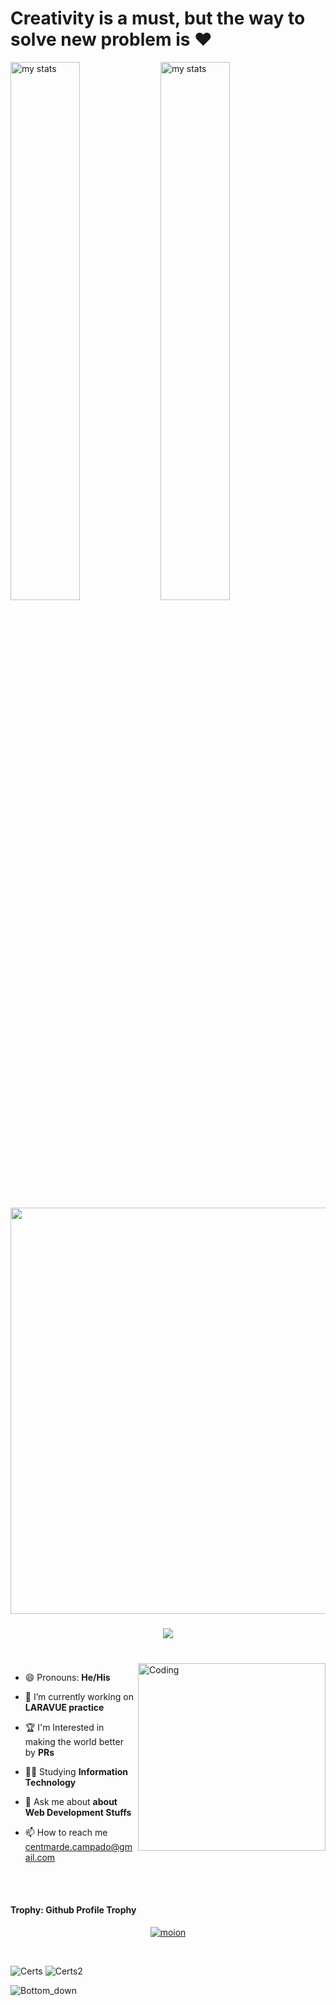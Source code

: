 # Creativity is a must, but the way to solve new problem is ❤️ 

<img alt="my stats" align="left" width="47%" src="https://github-readme-stats.vercel.app/api/top-langs/?username=centmarde&layout=compact"/>
<img alt="my stats" align="left" width="47%"  src="https://github-readme-stats.vercel.app/api?username=centmarde&&show_icons=true&bg_color=00000000" />



<!-- Greet Line Comes Here -->
<p align="center">
  <a href="#"><img width="650px" src="https://readme-typing-svg.herokuapp.com?font=Ubuntu&color=58a6ff&size=22&center=true&lines=Hello,+World+👋;Happy+to+See+You+Here+😀;This+Is+My+TechStack+💻;Feel+Free+to+Look+Around+✌;Reach+Me+Out+If+You+Need+Me+🎨🙌;Have+a+Great+Day+🌞"></a>
</p>

###

<p align="center">
  <a href="#">
    <img src="https://skillicons.dev/icons?i=nodejs,c,java,html,css,javascript,vite,mysql,jquery,postgres,php,laravel,postman,react,sass,ps,stackoverflow,git&perline=9" />
  </a>
</p>


###



<br>

<!-- About Me Section Here -->


<img align="right" alt="Coding" width="300" src="https://cdn.dribbble.com/users/1162077/screenshots/3848914/programmer.gif" >

- 😄 Pronouns: **He/His**
  
- 🌱 I’m currently working on **LARAVUE practice**
  
- 🏆 I'm Interested in making the world better by **PRs**
  
- 👨‍🎓 Studying **Information Technology**
  
- 💬 Ask me about **about Web Development Stuffs**
  
- 📫 How to reach me centmarde.campado@gmail.com

<br>



<br>

#### Trophy: Github Profile Trophy

<p align="center"> 
  <a href="https://github.com/ryo-ma/github-profile-trophy"><img src="https://github-profile-trophy.vercel.app/?username=centmarde&row=1&column=9" alt="moion" /></a>
</p>

<br>


![Certs](https://github.com/centmarde/centmarde/assets/159101935/b1ad923d-e435-432a-ba01-ee58e8cbcfe5)
![Certs2](https://github.com/centmarde/centmarde/assets/159101935/b8da3318-3b6e-419f-9a7a-65432e4de0b7)



![Bottom_down](https://github.com/centmarde/centmarde/assets/159101935/aecdf82d-fe75-4add-9b17-9e0d5961fd8c)
